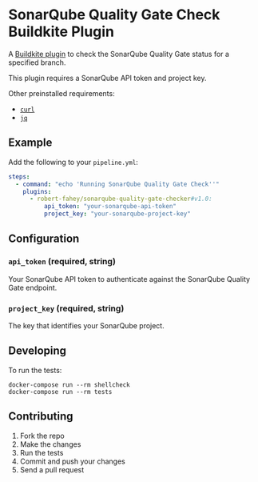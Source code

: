 # SonarQube Quality Gate Check Buildkite Plugin

A [Buildkite plugin](https://buildkite.com/docs/agent/v3/plugins) to check the SonarQube Quality Gate status for a specified branch.

This plugin requires a SonarQube API token and project key.

Other preinstalled requirements:

- [`curl`](https://curl.haxx.se/)
- [`jq`](https://stedolan.github.io/jq/)

## Example

Add the following to your `pipeline.yml`:

```yml
steps:
  - command: "echo 'Running SonarQube Quality Gate Check''"
    plugins:
      - robert-fahey/sonarqube-quality-gate-checker#v1.0:
          api_token: "your-sonarqube-api-token"
          project_key: "your-sonarqube-project-key"
```

## Configuration

### `api_token` (required, string)

Your SonarQube API token to authenticate against the SonarQube Quality Gate endpoint.

### `project_key` (required, string)

The key that identifies your SonarQube project.

## Developing

To run the tests:

```shell
docker-compose run --rm shellcheck
docker-compose run --rm tests
```

## Contributing

1.  Fork the repo
2.  Make the changes
3.  Run the tests
4.  Commit and push your changes
5.  Send a pull request
